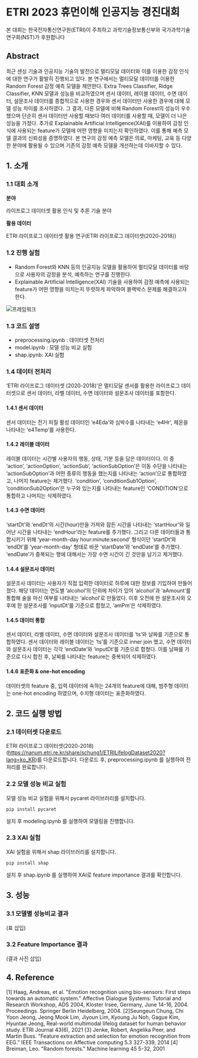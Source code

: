 # ETRI 2023 휴먼이해 인공지능 경진대회
본 대회는 한국전자통신연구원(ETRI)이 주최하고 과학기술정보통신부와 국가과학기술연구회(NST)가 후원합니다

## Abstract
최근 센싱 기술과 인공지능 기술의 발전으로 멀티모달 데이터와 이를 이용한 감정 인식에 대한 연구가 활발히 진행되고 있다. 본 연구에서는 멀티모달 데이터를 이용한 Random Forest 감정 예측 모델을 제안한다. Extra Trees Classifier, Ridge Classifier, KNN 모델과 성능을 비교하였으며 센서 데이터, 레이블 데이터, 수면 데이터, 설문조사 데이터를 종합적으로 사용한 경우와 센서 데이터만 사용한 경우에 대해 모델 성능 차이를 조사하였다. 그 결과, 다른 모델에 비해 Random Forest의 성능이 우수했으며 단순히 센서 데이터만 사용할 때보다 여러 데이터를 사용할 때, 모델이 더 나은 성능을 가졌다. 추가로 Explainable Artificial Intelligence(XAI)를 이용하여 감정 인식에 사용되는 feature가 모델에 어떤 영향을 미치는지 확인하였다. 이를 통해 예측 모델 결과의 신뢰성을 증명하였다. 본 연구의 감정 예측 모델은 의료, 마케팅, 교육 등 다양한 분야에 활용될 수 있으며 기존의 감정 예측 모델을 개선하는데 이바지할 수 있다.

## 1. 소개
### 1.1 대회 소개
**분야**

라이프로그 데이터셋 활용 인식 및 추론 기술 분야

**활용 데이터**

ETRI 라이프로그 데이터셋 활용 연구(ETRI 라이프로그 데이터셋(2020-2018))

### 1.2 진행 실험
- Random Forest와 KNN 등의 인공지능 모델을 활용하여 멀티모달 데이터를 바탕으로 사용자의 감정을 분석, 예측하는 연구를 진행한다.
- Explainable Artificial Intelligence(XAI) 기술을 사용하여 감정 예측에 사용되는 feature가 어떤 영향을 미치는지 뚜렷하게 파악하여 블랙박스 문제를 해결하고자 한다. 

![프레임워크](https://github.com/sy-grace/ETRI/issues/1#issuecomment-1517872912)

### 1.3 코드 설명
- preprocessing.ipynb : 데이터셋 전처리
- model.ipynb : 모델 성능 비교 실험 
- shap.ipynb: XAI 실험

### 1.4 데이터 전처리
‘ETRI 라이프로그 데이터셋 (2020-2018)’은 멀티모달 센서를 활용한 라이프로그 데이터셋으로 센서 데이터, 라벨 데이터, 수면 데이터와 설문조사 데이터를 포함한다. 

#### 1.4.1 센서 데이터
센서 데이터는 전기 피질 활성 데이터인 ‘e4Eda’와 심박수를 나타내는 ‘e4Hr’, 체온을 나타내는 ‘e4Temp’를 사용한다. 

#### 1.4.2 레이블 데이터
레이블 데이터는 시간별 사용자의 행동, 상태, 기분 등을 담은 데이터이다.
이 중 ‘action’, ‘actionOption’, ‘actionSub’, ‘actionSubOption’은 이동 수단을 나타내는 ‘actionSubOption’과 어떤 종류의 행동을 했는지를 나타내는 ‘action’으로 통합하였고, 나머지 feature는 제거했다. ‘condition’, ‘conditionSub1Option’, ‘conditionSub2Option’은 누구와 있는지를 나타내는 feature인 ‘CONDITION’으로 통합하고 나머지는 삭제하였다. 

#### 1.4.3 수면 데이터
‘startDt’와 ‘endDt’의 시간(hour)만을 가져와 잠든 시간을 나타내는 ‘startHour’와 일어난 시간을 나타내는 ‘endHour’라는 feature를 추가했다. 그리고 다른 데이터들과 통합시키기 위해 ‘year-month-day hour:minute:second’ 형식이던 ‘startDt’와 ‘endDt’를 ‘year-month-day’ 형태로 바꾼 ‘startDate’와 ‘endDate’를 추가했다. ‘endDate’가 중복되는 행에 대해서는 가장 수면 시간이 긴 것만을 남기고 제거했다.

#### 1.4.4 설문조사 데이터
설문조사 데이터는 사용자가 직접 입력한 데이터로 하루에 대한 정보를 기입하여 만들어졌다. 해당 데이터는 연도별 ‘alcohol’의 단위에 차이가 있어 ‘alcohol’과 ‘aAmount’를 통합해 술을 마신 여부를 나타내는 ‘alcohol’로 만들었다. 이후 오전에 한 설문조사와 오후에 한 설문조사를 ‘inputDt’를 기준으로 합쳤고, ‘amPm’은 삭제하였다. 

#### 1.4.5 데이터 통합
센서 데이터, 라벨 데이터, 수면 데이터와 설문조사 데이터를 ‘ts’와 날짜를 기준으로 통합하였다. 센서 데이터와 레이블 데이터는 ‘ts’를 기준으로 inner join 했고, 수면 데이터와 설문조사 데이터는 각각 ‘endDate’와 ‘inputDt’를 기준으로 합쳤다. 이를 날짜를 기준으로 다시 합친 후, 날짜를 나타내는 feature는 중복되어 삭제하였다.

#### 1.4.6 표준화 & one-hot encoding
데이터셋의 feature 중, 입력 데이터에 속하는 24개의 feature에 대해, 범주형 데이터는 one-hot encoding 하였으며, 수치형 데이터는 표준화하였다.

## 2. 코드 실행 방법
### 2.1 데이터셋 다운로드
ETRI 라이프로그 데이터셋(2020-2018)(https://nanum.etri.re.kr/share/schung1/ETRILifelogDataset2020?lang=ko_KR)를 다운로드합니다.
다운로드 후, preprocessing.ipynb 를 실행하여 전처리를 완료합니다.

### 2.2 모델 성능 비교 실험
모델 성능 비교 실험을 위해서 pycaret 라이브러리를 설치합니다. 

    pip install pycaret
설치 후 modeling.ipynb 를 실행하여 모델링을 진행합니다.

### 2.3 XAI 실험
XAI 실험을 위해서 shap 라이브러리를 설치합니다.

    pip install shap
설치 후 shap.ipynb 를 실행하여 XAI로 feature importance 결과를 확인합니다.

## 3. 성능
### 3.1 모델별 성능비교 결과

(표 삽입)

### 3.2 Feature Importance 결과

(결과 사진 삽입)

## 4. Reference
[1] Haag, Andreas, et al. "Emotion recognition using bio-sensors: First steps towards an automatic system." Affective Dialogue Systems: Tutorial and Research Workshop, ADS 2004, Kloster Irsee, Germany, June 14-16, 2004. Proceedings. Springer Berlin Heidelberg, 2004.
[2]Seungeun Chung, Chi Yoon Jeong, Jeong Mook Lim, Jiyoun Lim, Kyoung Ju Noh, Gague Kim, Hyuntae Jeong,
Real-world multimodal lifelog dataset for human behavior study. ETRI Journal 43(6), 2021 
[3] Jenke, Robert, Angelika Peer, and Martin Buss. "Feature extraction and selection for emotion recognition from EEG." IEEE Transactions on Affective computing 5.3 327-339, 2014
[4] Breiman, Leo. "Random forests." Machine learning 45 5-32, 2001
